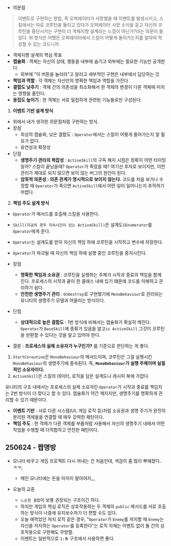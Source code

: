 - 의문점
> 이벤트로 구현하는 방법, 즉 오퍼레이터가 사망했을 때 이벤트를 발생시키고, 스킬에서는 따로 코루틴을 돌리고 있다가 오퍼레이터 사망 소식을 듣고 자신의 코루틴을 중단시키는 구현이 더 객체지향 설계라는 느낌이 아닌가?라는 의문이 들었다. 위 방식은 어쨌든 오퍼레이터에서 스킬이 어떻게 돌아가는지를 알아야 작성할 수 있는 코드니까.

- 객체지향 설계의 핵심 목표
- **캡슐화** : 객체는 자신의 상태, 행동을 내부에 숨기고 외부에는 필요한 기능만 공개한다.
	- 외부에 "이 버튼을 눌러라"고 알리고 세부적인 구현은 내부에서 담당하는 것
- **책임과 역할** : 각 객체는 자신만의 명확한 책임과 역할을 가진다
- **결합도 낮추기** : 객체 간의 의존성을 최소화해서 한 객체의 변경이 다른 객체에 미치는 영향을 줄인다.
- **응집도 높이기** : 한 객체는 서로 밀접하게 관련된 기능들로만 구성된다.

1. **이벤트 기반 설계 방식**
- 위에서 내가 생각한 의문점처럼 구현하는 방식.
- 장점
	- 최상의 캡슐화, 낮은 결합도 : `Operator`에서는 스킬이 어떻게 돌아가는지 알 필요가 없다. 
	- 유연성과 확장성
- 단점 
	- **생명주기 관리의 복잡성** : `ActiveSkill`의 구독 해지 시점은 정확히 어떤 타이밍일까? 스킬이 끝났을때? `Operator`가 죽었을 때? 여기선 후자로 보이지만, 이런 관리가 제대로 되지 않으면 보이 않는 버그의 원인이 된다.
	- **암묵적 의존성 : 의존 관계가 명시적으로 보이지 않는다.** 코드를 처음 보거나 수정할 때 `Operator`가 죽으면 `ActiveSkill`에서 어떤 일이 일어나는지 추적하기 어렵다.

2. **책임 주도 설계 방식**
- `Operator`가 메서드를 호출해 스킬을 사용한다.
- `Skill(지금의 경우 지속시간이 있는 ActiveSkill)`은 설계도`IEnumerator`를 `Operator`에게 준다.
- `Operator`는 설계도를 받아 자신의 책임 하에 코루틴을 시작하고 변수에 저장한다.
- `Operator`가 파괴될 때 자신의 책임 하에 실행 중인 코루틴을 중지시킨다.

- 장점
	- **명확한 책임과 소유권** : 코루틴을 실행하는 주체가 시작과 종료의 책임을 함께 진다. 프로세스의 시작과 끝이 한 클래스 내에 있기 떄문에 코드를 이해하고 관리하기 쉽다.
	- **안전한 생명주기 관리** : `OnDestroy`로 구현했기에 `MonoBehaviour`로 관리되는 유니티의 생명주기 모델과 어울리는 방식이다.
- 단점
	- **상대적으로 높은 결합도** : 1번 방식에 비해서는 캡슐화가 확실히 깨진다. `Operator`가 `BaseSkill`에 종류가 있음을 알고`is ActiveSkill` 그것이 코루틴을 반환할 수 있다는 것을 알고 있어야 한다. 

- 결론 : **프로세스의 실제 소유자가 누구인가?** 를 기준으로 판단하는 게 좋다.

1. `StartCoroutine`은 `MonoBehaviour`의 메서드이며, 코루틴은 그걸 실행시킨 `MonoBehaviour`의 생명주기에 종속된다. 즉, **`MonoBehaviour`가 실행 주체이며 실질적인 소유자이다.**
2. `ActiveSkill`은 스킬의 데이터, 로직을 담은 설계도나 레시피 북에 가깝다.

유니티의 구조 내에서는 프로세스의 실제 소유자인 `Operator`가 시작과 종료를 책임지는 2번 방식이 더 맞다고 할 수 있다. 캡슐화가 약간 깨지지만, 생명주기를 명확하게 관리할 수 있기 때문이다.

- **이벤트 기반** : 서로 다른 시스템(UI, 게임 로직 등)처럼 소유권과 생명 주기가 완전히 분리된 객체들을 연결할 때 매우 강력한 패턴이다.
- **책임 주도** : 한 객체가 다른 객체를 부품처럼 사용해서 자신의 생명주기 내에서 어떤 작업을 수행할 때 더적합하고 안전한 패턴이다.

## 250624 - 짭명방
- 모니터 바꾸고 게임 프로젝트 다시 꺼내는 건 처음인데, 색감이 좀 많이 뿌얘졌다.. ㅋㅋ;
	- 메인 모니터에는 돈을 아끼지 말아야지,,,

- 오늘의 교훈
	- `느슨한 결합`이 보통 권장되는 구조이긴 하다.
	- 하지만 게임의 핵심 로직은 상호작용하는 두 객체의 `public` 메서드를 서로 호출하는 방식이 나중에 유지보수하기 더 편할 수도 있다. 
	- 오늘 애먹었던 저지 로직 같은 경우, "`Operator`가 `Enemy`를 저지할 때 `Enemy`는 자신을 저지하는 `Operator`를 등록한다"는 로직 자체는 이벤트 없이 둘 간의 상호작용으로 구현해도 무방함.
	- 이벤트는 일반적으로 `1:多` 구조에서 사용하면 좋다. 